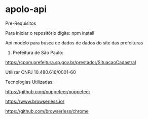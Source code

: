 # apolo-api
Pre-Requisitos

Para iniciar o repositório digite:
npm install

Api modelo para busca de dados de dados do site das prefeituras

1) Prefeitura de São Paulo:

https://cpom.prefeitura.sp.gov.br/prestador/SituacaoCadastral

Utilizar CNPJ 10.480.616/0001-60

Tecnologias Utilizadas:

https://github.com/puppeteer/puppeteer

https://www.browserless.io/

https://github.com/browserless/chrome
